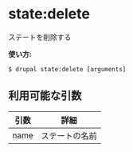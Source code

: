 # state:delete
ステートを削除する

**使い方:**
```
$ drupal state:delete [arguments]
```

## 利用可能な引数
引数 | 詳細
---------|-------------
name | ステートの名前

